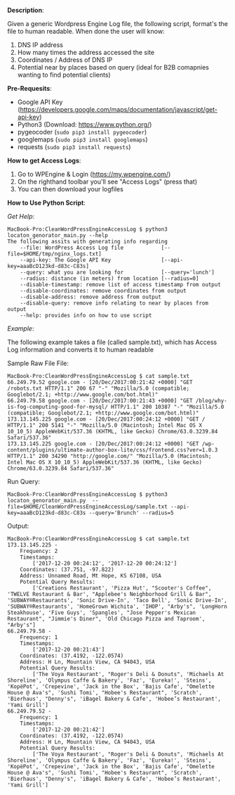 **Description**: 

Given a generic Wordpress Engine Log file, the following script, format's the file to human readable. When done the user will know: 
1) DNS IP address 
2) How many times the address accessed the site 
3) Coordinates / Address of DNS IP 
4) Potential near by places based on query (ideal for B2B comapnies wanting to find potential clients) 

**Pre-Requesits**: 
* Google API Key (https://developers.google.com/maps/documentation/javascript/get-api-key) 
* Python3 (Download: https://www.python.org/)
* pygeocoder (```sudo pip3 install pygeocoder```) 
* googlemaps (```sudo pip3 install googlemaps```)
* requests (```sudo pip3 install requests```) 

**How to get Access Logs**: 
1. Go to WPEngine & Login (https://my.wpengine.com/) 
2. On the righthand toolbar you'll see "Access Logs" (press that) 
3. You can then download your logfiles 

**How to Use Python Script**: 

_Get Help_:
```
MacBook-Pro:CleanWordPressEngineAccessLog $ python3 locaton_genorator_main.py --help 
The following assits with generating info regarding
	--file: WordPress Access Log file            [--file=$HOME/tmp/nginx_logs.txt]
	--api-key: The Google API Key                [--api-key=aaaBcD123kd-d83c-C83s]
	--query: what you are looking for            [--query='lunch']
	--radius: distance (in meters) from location [--radius=0]
	--disable-timestamp: remove list of access timestamp from output
	--disable-coordinates: remove coordinates from output
	--disable-address: remove address from output
	--disable-query: remove info relating to near by places from output
	--help: provides info on how to use script
```

_Example_: 

The following example takes a file (called sample.txt), which has Access Log information and converts it to human readable  

Sample Raw File File: 
```
MacBook-Pro:CleanWordPressEngineAccessLog $ cat sample.txt 
66.249.79.52 google.com - [20/Dec/2017:00:21:42 +0000] "GET /robots.txt HTTP/1.1" 200 67 "-" "Mozilla/5.0 (compatible; Googlebot/2.1; +http://www.google.com/bot.html)"
66.249.79.58 google.com - [20/Dec/2017:00:21:43 +0000] "GET /blog/why-is-fog-computing-good-for-mysql/ HTTP/1.1" 200 10387 "-" "Mozilla/5.0 (compatible; Googlebot/2.1; +http://www.google.com/bot.html)"
173.13.145.225 google.com - [20/Dec/2017:00:24:12 +0000] "GET / HTTP/1.1" 200 5141 "-" "Mozilla/5.0 (Macintosh; Intel Mac OS X 10_10_5) AppleWebKit/537.36 (KHTML, like Gecko) Chrome/63.0.3239.84 Safari/537.36"
173.13.145.225 google.com - [20/Dec/2017:00:24:12 +0000] "GET /wp-content/plugins/ultimate-author-box-lite/css/frontend.css?ver=1.0.3 HTTP/1.1" 200 34290 "http://google.com/" "Mozilla/5.0 (Macintosh; Intel Mac OS X 10_10_5) AppleWebKit/537.36 (KHTML, like Gecko) Chrome/63.0.3239.84 Safari/537.36"
```

Run Query: 
```
MacBook-Pro:CleanWordPressEngineAccessLog $ python3 locaton_genorator_main.py  --file=$HOME/CleanWordPressEngineAccessLog/sample.txt --api-key=aaaBcD123kd-d83c-C83s --query='Brunch' --radius=5
```

Output: 
```
MacBook-Pro:CleanWordPressEngineAccessLog $ cat sample.txt 
173.13.145.225 -
	Frequency: 2
	Timestamps: 
		['2017-12-20 00:24:12', '2017-12-20 00:24:12']
	Coordinates: (37.751, -97.822)
	Address: Unnamed Road, Mt Hope, KS 67108, USA
	Potential Query Results: 
		['Creations Restaurant', 'Pizza Hut', "Scooter's Coffee", 'TWELVE Restaurant & Bar', "Applebee's Neighborhood Grill & Bar", 'SUBWAY®Restaurants', 'Sonic Drive-In', 'Taco Bell', 'Sonic Drive-In', 'SUBWAY®Restaurants', 'HomeGrown Wichita', 'IHOP', "Arby's", 'LongHorn Steakhouse', 'Five Guys', 'Spangles', "Jose Pepper's Mexican Restaurant", "Jimmie's Diner", 'Old Chicago Pizza and Taproom', "Arby's"]
66.249.79.58 -
	Frequency: 1
	Timestamps: 
		['2017-12-20 00:21:43']
	Coordinates: (37.4192, -122.0574)
	Address: H Ln, Mountain View, CA 94043, USA
	Potential Query Results: 
		['The Voya Restaurant', "Roger's Deli & Donuts", 'Michaels At Shoreline', 'Olympus Caffe & Bakery', 'Faz', 'Eureka!', 'Steins', 'KopëPot', 'Crepevine', 'Jack in the Box', 'Bajis Cafe', "Omelette House @ Ava's", 'Sushi Tomi', "Hobee's Restaurant", 'Scratch', 'Bierhaus', "Denny's", 'iBagel Bakery & Cafe', 'Hobee’s Restaurant', 'Yami Grill']
66.249.79.52 -
	Frequency: 1
	Timestamps: 
		['2017-12-20 00:21:42']
	Coordinates: (37.4192, -122.0574)
	Address: H Ln, Mountain View, CA 94043, USA
	Potential Query Results: 
		['The Voya Restaurant', "Roger's Deli & Donuts", 'Michaels At Shoreline', 'Olympus Caffe & Bakery', 'Faz', 'Eureka!', 'Steins', 'KopëPot', 'Crepevine', 'Jack in the Box', 'Bajis Cafe', "Omelette House @ Ava's", 'Sushi Tomi', "Hobee's Restaurant", 'Scratch', 'Bierhaus', "Denny's", 'iBagel Bakery & Cafe', 'Hobee’s Restaurant', 'Yami Grill']
```

